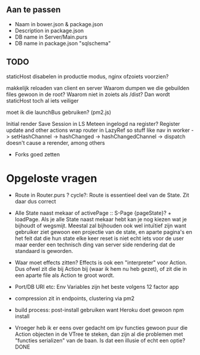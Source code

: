 Aan te passen
-------------
- Naam in bower.json & package.json
- Description in package.json
- DB name in Server/Main.purs
- DB name in package.json "sqlschema"

TODO
----
staticHost disabelen in productie modus, nginx ofzoiets voorzien?

makkelijk reloaden van client en server
Waarom dumpen we die gebuilden files gewoon in de root? Waarom niet in zoiets als /dist? Dan wordt staticHost toch al iets veiliger

moet ik die launchBus gebruiken? (pm2.js)

Initial render
Save Session in LS
Meteen ingelogd na register?
Register update and other actions
wrap router in LazyRef so stuff like nav in worker -> setHashChannel -> hashChanged -> hashChangedChannel -> dispatch doesn't cause a rerender, among others

- Forks goed zetten

Opgeloste vragen
================
- Route in Router.purs ? cycle?: Route is essentieel deel van de State. Zit daar dus correct
- Alle State naast mekaar of activePage :: S-Page {pageState}? + loadPage. Als je alle State naast mekaar hebt kan je nog kiezen wat je bijhoudt of wegsmijt. Meestal zal bijhouden ook wel intuïtief zijn want gebruiker ziet gewoon een projectie van de state, en aparte pagina's en het feit dat die hun state elke keer reset is niet echt iets voor de user maar eerder een technisch ding van server side rendering dat de standaard is geworden.
- Waar moet effects zitten? Effects is ook een "interpreter" voor Action. Dus ofwel zit die bij Action bij (waar ik hem nu heb gezet), of zit die in een aparte file als Action te groot wordt.
- Port/DB URI etc: Env Variables zijn het beste volgens 12 factor app
- compression zit in endpoints, clustering via pm2
- build process: post-install gebruiken want Heroku doet gewoon npm install

- Vroeger heb ik er eens over gedacht om ipv functies gewoon puur die Action objecten in de VTree te steken, dan zijn al die problemen met "functies serializen" van de baan. Is dat een illusie of echt een optie? DONE